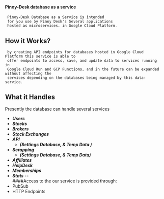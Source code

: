 #### Pinoy-Desk database as a service

     Pinoy-Desk Database as a Service is intended
     for you use by Pinoy Desk's Several applications
     hosted as microservices. in Google Cloud Platform.
 
 **How it Works?**
 --
     by creating API endpoints for databases hosted in Google Cloud Platform this service is able to 
     offer endpoints to access, save, and update data to services running in 
     Google Cloud Run and GCP Functions, and in the future can be expanded without affecting the 
     services depending on the databases being managed by this data-service.

   
 **What it Handles**
 --
 Presently the database can handle several services
   - ***Users***
   - ***Stocks***
   - ***Brokers***
   - ***Stock Exchanges***
   - ***API***
        - ***(Settings Database, & Temp Data )***
   - ***Scrapping*** 
        - ***(Settings Database, & Temp Data)***
   - ***Affiliates***
   - ***HelpDesk***
   - ***Memberships***
   - ***Stats***
--     
 ####Access to the our service is provided through: 
   - PubSub
   - HTTP Endpoints
 
 
 
 

